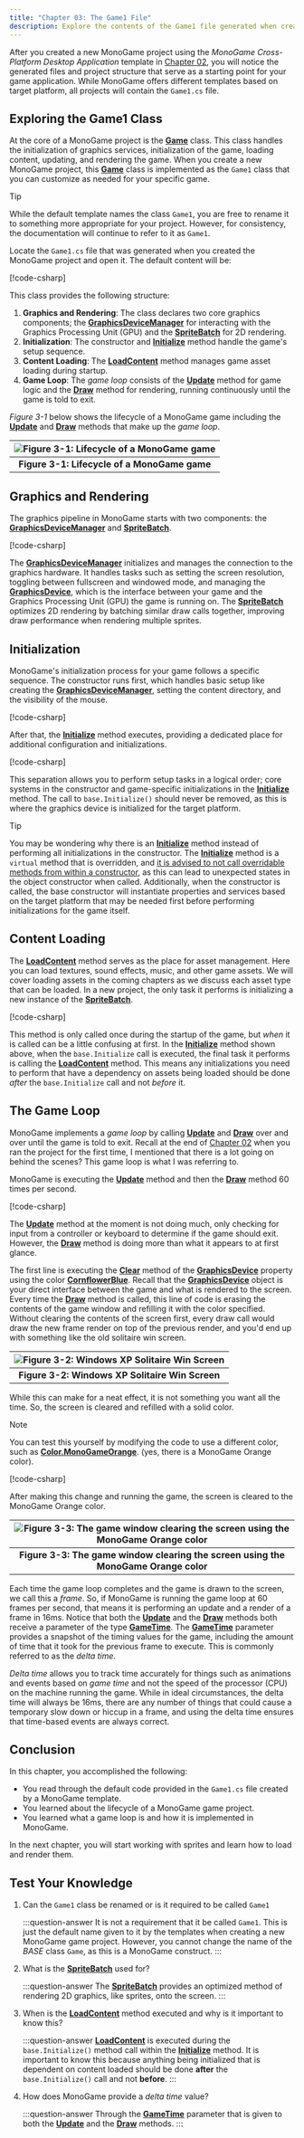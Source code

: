 ```yaml
---
title: "Chapter 03: The Game1 File"
description: Explore the contents of the Game1 file generated when creating a new MonoGame project.
---
```


After you created a new MonoGame project using the *MonoGame Cross-Platform Desktop Application* template in [Chapter 02](../02_getting_started/index.md#creating-your-first-monogame-application), you will notice the generated files and project structure that serve as a starting point for your game application.  While MonoGame offers different templates based on target platform, all projects will contain the `Game1.cs` file.

## Exploring the Game1 Class

At the core of a MonoGame project is the [**Game**](xref:Microsoft.Xna.Framework.Game) class.  This class handles the initialization of graphics services, initialization of the game, loading content, updating, and rendering the game.  When you create a new MonoGame project, this [**Game**](xref:Microsoft.Xna.Framework.Game) class is implemented as the `Game1` class that you can customize as needed for your specific game.

> [!TIP]
> While the default template names the class `Game1`, you are free to rename it to something more appropriate for your project.  However, for consistency, the documentation will continue to refer to it as `Game1`.

Locate the `Game1.cs` file that was generated when you created the MonoGame project and open it.  The default content will be:

[!code-csharp[](./snippets/game1.cs)]

This class provides the following structure:

1. **Graphics and Rendering**: The class declares two core graphics components; the [**GraphicsDeviceManager**](xref:Microsoft.Xna.Framework.GraphicsDeviceManager) for interacting with the Graphics Processing Unit (GPU) and the [**SpriteBatch**](xref:Microsoft.Xna.Framework.Graphics.SpriteBatch) for 2D rendering.
2. **Initialization**: The constructor and [**Initialize**](xref:Microsoft.Xna.Framework.Game.Initialize) method handle the game's setup sequence.
3. **Content Loading**: The [**LoadContent**](xref:Microsoft.Xna.Framework.Game.LoadContent) method manages game asset loading during startup.
4. **Game Loop**: The *game loop* consists of the [**Update**](xref:Microsoft.Xna.Framework.Game.Update(Microsoft.Xna.Framework.GameTime)) method for game logic and the [**Draw**](xref:Microsoft.Xna.Framework.Game.Draw(Microsoft.Xna.Framework.GameTime)) method for rendering, running continuously until the game is told to exit.

*Figure 3-1* below shows the lifecycle of a MonoGame game including the [**Update**](xref:Microsoft.Xna.Framework.Game.Update(Microsoft.Xna.Framework.GameTime)) and [**Draw**](xref:Microsoft.Xna.Framework.Game.Draw(Microsoft.Xna.Framework.GameTime)) methods that make up the *game loop*.

| ![Figure 3-1: Lifecycle of a MonoGame game](./images/monogame-lifecycle.png) |
| :--------------------------------------------------------------------------: |
|                 **Figure 3-1: Lifecycle of a MonoGame game**                 |

## Graphics and Rendering

The graphics pipeline in MonoGame starts with two components: the [**GraphicsDeviceManager**](xref:Microsoft.Xna.Framework.GraphicsDeviceManager) and [**SpriteBatch**](xref:Microsoft.Xna.Framework.Graphics.SpriteBatch).

[!code-csharp[](./snippets/game1.cs?start=9&end=10)]

The [**GraphicsDeviceManager**](xref:Microsoft.Xna.Framework.GraphicsDeviceManager) initializes and manages the connection to the graphics hardware.  It handles tasks such as setting the screen resolution, toggling between fullscreen and windowed mode, and managing the [**GraphicsDevice**](xref:Microsoft.Xna.Framework.Graphics.GraphicsDevice), which is the interface between your game and the Graphics Processing Unit (GPU) the game is running on. The [**SpriteBatch**](xref:Microsoft.Xna.Framework.Graphics.SpriteBatch) optimizes 2D rendering by batching similar draw calls together, improving draw performance when rendering multiple sprites.

## Initialization

MonoGame's initialization process for your game follows a specific sequence.  The constructor runs first, which handles basic setup like creating the [**GraphicsDeviceManager**](xref:Microsoft.Xna.Framework.GraphicsDeviceManager), setting the content directory, and the visibility of the mouse.

[!code-csharp[](./snippets/game1.cs?start=12&end=17)]

After that, the [**Initialize**](xref:Microsoft.Xna.Framework.Game.Initialize) method executes, providing a dedicated place for additional configuration and initializations.

[!code-csharp[](./snippets/game1.cs?start=19&end=22)]

This separation allows you to perform setup tasks in a logical order; core systems in the constructor and game-specific initializations in the [**Initialize**](xref:Microsoft.Xna.Framework.Game.Initialize) method.  The call to `base.Initialize()` should never be removed, as this is where the graphics device is initialized for the target platform.

> [!TIP]
> You may be wondering why there is an [**Initialize**](xref:Microsoft.Xna.Framework.Game.Initialize) method instead of performing all initializations in the constructor.  The [**Initialize**](xref:Microsoft.Xna.Framework.Game.Initialize) method is a `virtual` method that is overridden, and [it is advised to not call overridable methods from within a constructor](https://learn.microsoft.com/en-us/dotnet/fundamentals/code-analysis/quality-rules/ca2214), as this can lead to unexpected states in the object constructor when called.  Additionally, when the constructor is called, the base constructor will instantiate properties and services based on the target platform that may be needed first before performing initializations for the game itself.

## Content Loading

The [**LoadContent**](xref:Microsoft.Xna.Framework.Game.LoadContent) method serves as the place for asset management. Here you can load textures, sound effects, music, and other game assets.  We will cover loading assets in the coming chapters as we discuss each asset type that can be loaded.  In a new project, the only task it performs is initializing a new instance of the [**SpriteBatch**](xref:Microsoft.Xna.Framework.Graphics.SpriteBatch).

[!code-csharp[](./snippets/game1.cs?start=24&end=27)]

This method is only called once during the startup of the game, but *when* it is called can be a little confusing at first.  In the [**Initialize**](xref:Microsoft.Xna.Framework.Game.Initialize) method shown above, when the `base.Initialize` call is executed, the final task it performs is calling the [**LoadContent**](xref:Microsoft.Xna.Framework.Game.LoadContent) method.  This means any initializations you need to perform that have a dependency on assets being loaded should be done *after* the `base.Initialize` call and not *before* it.

## The Game Loop

MonoGame implements a *game loop* by calling [**Update**](xref:Microsoft.Xna.Framework.Game.Update(Microsoft.Xna.Framework.GameTime)) and [**Draw**](xref:Microsoft.Xna.Framework.Game.Draw(Microsoft.Xna.Framework.GameTime)) over and over until the game is told to exit. Recall at the end of [Chapter 02](../02_getting_started/index.md#creating-your-first-monogame-application) when you ran the project for the first time, I mentioned that there is a lot going on behind the scenes? This game loop is what I was referring to.

MonoGame is executing the [**Update**](xref:Microsoft.Xna.Framework.Game.Update(Microsoft.Xna.Framework.GameTime)) method and then the [**Draw**](xref:Microsoft.Xna.Framework.Game.Draw(Microsoft.Xna.Framework.GameTime)) method 60 times per second.

[!code-csharp[](./snippets/game1.cs?start=29&end=42)]

The [**Update**](xref:Microsoft.Xna.Framework.Game.Update(Microsoft.Xna.Framework.GameTime)) method at the moment is not doing much, only checking for input from a controller or keyboard to determine if the game should exit. However, the [**Draw**](xref:Microsoft.Xna.Framework.Game.Draw(Microsoft.Xna.Framework.GameTime)) method is doing more than what it appears to at first glance.

The first line is executing the [**Clear**](xref:Microsoft.Xna.Framework.Graphics.GraphicsDevice.Clear(Microsoft.Xna.Framework.Color)) method of the [**GraphicsDevice**](xref:Microsoft.Xna.Framework.Graphics.GraphicsDevice) property using the color [**CornflowerBlue**](xref:Microsoft.Xna.Framework.Color.CornflowerBlue). Recall that the [**GraphicsDevice**](xref:Microsoft.Xna.Framework.Graphics.GraphicsDevice) object is your direct interface between the game and what is rendered to the screen. Every time the [**Draw**](xref:Microsoft.Xna.Framework.Game.Draw(Microsoft.Xna.Framework.GameTime)) method is called, this line of code is erasing the contents of the game window and refilling it with the color specified. Without clearing the contents of the screen first, every draw call would draw the new frame render on top of the previous render, and you'd end up with something like the old solitaire win screen.

| ![Figure 3-2: Windows XP Solitaire Win Screen](./images/solitaire.webp) |
| :---------------------------------------------------------------------: |
|             **Figure 3-2: Windows XP Solitaire Win Screen**             |

While this can make for a neat effect, it is not something you want all the time. So, the screen is cleared and refilled with a solid color.

> [!NOTE]
> You can test this yourself by modifying the code to use a different color, such as [**Color.MonoGameOrange**](xref:Microsoft.Xna.Framework.Color.MonoGameOrange). (yes, there is a MonoGame Orange color).
>
> [!code-csharp[](./snippets/draw.cs?highlight=3)]
>
> After making this change and running the game, the screen is cleared to the MonoGame Orange color.
>
> | ![Figure 3-3: The game window clearing the screen using the MonoGame Orange color](./images/monogame-orange.png) |
> | :--------------------------------------------------------------------------------------------------------------: |
> |               **Figure 3-3: The game window clearing the screen using the MonoGame Orange color**                |

Each time the game loop completes and the game is drawn to the screen, we call this a *frame*. So, if MonoGame is running the game loop at 60 frames per second, that means it is performing an update and a render of a frame in 16ms. Notice that both the [**Update**](xref:Microsoft.Xna.Framework.Game.Update(Microsoft.Xna.Framework.GameTime)) and the [**Draw**](xref:Microsoft.Xna.Framework.Game.Draw(Microsoft.Xna.Framework.GameTime)) methods both receive a parameter of the type [**GameTime**](xref:Microsoft.Xna.Framework.GameTime). The [**GameTime**](xref:Microsoft.Xna.Framework.GameTime) parameter provides a snapshot of the timing values for the game, including the amount of time that it took for the previous frame to execute. This is commonly referred to as the *delta time*.

*Delta time* allows you to track time accurately for things such as animations and events based on *game time* and not the speed of the processor (CPU) on the machine running the game. While in ideal circumstances, the delta time will always be 16ms, there are any number of things that could cause a temporary slow down or hiccup in a frame, and using the delta time ensures that time-based events are always correct.

## Conclusion

In this chapter, you accomplished the following:

- You read through the default code provided in the `Game1.cs` file created by a MonoGame template.
- You learned about the lifecycle of a MonoGame game project.
- You learned what a game loop is and how it is implemented in MonoGame.

In the next chapter, you will start working with sprites and learn how to load and render them.

## Test Your Knowledge

1. Can the `Game1` class be renamed or is it required to be called `Game1`

    :::question-answer
    It is not a requirement that it be called `Game1`.  This is just the default name given to it by the templates when creating a new MonoGame game project.  However, you cannot change the name of the *BASE* class `Game`, as this is a MonoGame construct.
    :::

2. What is the [**SpriteBatch**](xref:Microsoft.Xna.Framework.Graphics.SpriteBatch) used for?

    :::question-answer
    The [**SpriteBatch**](xref:Microsoft.Xna.Framework.Graphics.SpriteBatch) provides an optimized method of rendering 2D graphics, like sprites, onto the screen.
    :::

3. When is the [**LoadContent**](xref:Microsoft.Xna.Framework.Game.LoadContent) method executed and why is it important to know this?

    :::question-answer
    [**LoadContent**](xref:Microsoft.Xna.Framework.Game.LoadContent) is executed during the `base.Initialize()` method call within the [**Initialize**](xref:Microsoft.Xna.Framework.Game.Initialize) method.  It is important to know this because anything being initialized that is dependent on content loaded should be done **after** the `base.Initialize()` call and not **before**.
    :::

4. How does MonoGame provide a *delta time* value?

    :::question-answer
    Through the [**GameTime**](xref:Microsoft.Xna.Framework.GameTime) parameter that is given to both the [**Update**](xref:Microsoft.Xna.Framework.Game.Update(Microsoft.Xna.Framework.GameTime)) and the [**Draw**](xref:Microsoft.Xna.Framework.Game.Draw(Microsoft.Xna.Framework.GameTime)) methods.
    :::
